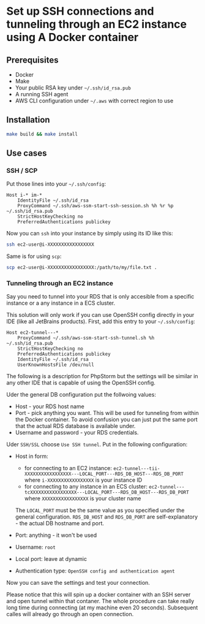 # Set up SSH connections and tunneling through an EC2 instance using A Docker container

## Prerequisites

* Docker
* Make
* Your public RSA key under `~/.ssh/id_rsa.pub`
* A running SSH agent
* AWS CLI configuration under `~/.aws` with correct region to use

## Installation
```bash
make build && make install
```

## Use cases

### SSH / SCP
Put those lines into your `~/.ssh/config`:

```
Host i-* im-*
	IdentityFile ~/.ssh/id_rsa
	ProxyCommand ~/.ssh/aws-ssm-start-ssh-session.sh %h %r %p ~/.ssh/id_rsa.pub
	StrictHostKeyChecking no
	PreferredAuthentications publickey
```

Now you can `ssh` into your instance by simply using its ID like this:

```bash
ssh ec2-user@i-XXXXXXXXXXXXXXXXX
```

Same is for using `scp`:

```bash
scp ec2-user@i-XXXXXXXXXXXXXXXXX:/path/to/my/file.txt .
```

### Tunneling through an EC2 instance

Say you need to tunnel into your RDS that is only accesible from a specific instance or a any instance in a ECS cluster.

This solution will only work if you can use OpenSSH config directly in your IDE (like all JetBrains products). First, add this entry to your `~/.ssh/config`:

```
Host ec2-tunnel---*
	ProxyCommand ~/.ssh/aws-ssm-start-ssh-tunnel.sh %h ~/.ssh/id_rsa.pub
	StrictHostKeyChecking no
	PreferredAuthentications publickey
	IdentityFile ~/.ssh/id_rsa
	UserKnownHostsFile /dev/null
```

The following is a description for PhpStorm but the settings will be similar in any other IDE that is capable of using the OpenSSH config.

Uder the general DB configuration put the follwoing values:

* Host - your RDS host name
* Port - pick anything you want. This will be used for tunneling from within the Docker container. To avoid confusion you can just put the same port that the actual RDS database is available under.
* Username and password - your RDS credentials.

Uder `SSH/SSL` choose `Use SSH tunnel`. Put in the following configuration:

* Host in form:
  * for connecting to an EC2 instance: `ec2-tunnel---tii-XXXXXXXXXXXXXXXXX---LOCAL_PORT---RDS_DB_HOST---RDS_DB_PORT` where `i-XXXXXXXXXXXXXXXXX` is your instance ID
  * for connecting to any instance in an ECS cluster: `ec2-tunnel---tcXXXXXXXXXXXXXXXXX---LOCAL_PORT---RDS_DB_HOST---RDS_DB_PORT` where `XXXXXXXXXXXXXXXXX` is your cluster name
  
  The `LOCAL_PORT` must be the same value as you specified under the general configuration. `RDS_DB_HOST` and `RDS_DB_PORT` are self-explanatory - the actual DB hostname and port.
* Port: anything - it won't be used
* Username: `root`
* Local port: leave at dynamic
* Authentication type: `OpenSSH config and authentication agent`

Now you can save the settings and test your connection.

Please notice that this will spin up a docker container with an SSH server and open tunnel within that contaner. The whole procedure can take really long time during connecting (at my machine even 20 seconds). Subsequent calles will already go through an open connection.
